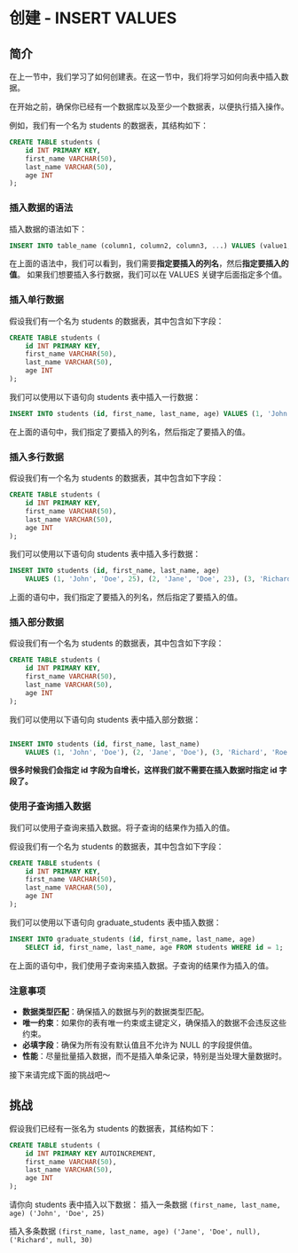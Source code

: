 # 创建 - INSERT VALUES

## 简介

在上一节中，我们学习了如何创建表。在这一节中，我们将学习如何向表中插入数据。

在开始之前，确保你已经有一个数据库以及至少一个数据表，以便执行插入操作。

例如，我们有一个名为 students 的数据表，其结构如下：

```sql
CREATE TABLE students (
    id INT PRIMARY KEY,
    first_name VARCHAR(50),
    last_name VARCHAR(50),
    age INT
);
```

### 插入数据的语法

插入数据的语法如下：

```sql
INSERT INTO table_name (column1, column2, column3, ...) VALUES (value1, value2, value3, ...), (value1, value2, value3, ...), ...;
```

在上面的语法中，我们可以看到，我们需要**指定要插入的列名**，然后**指定要插入的值**。
如果我们想要插入多行数据，我们可以在 VALUES 关键字后面指定多个值。

### 插入单行数据

假设我们有一个名为 students 的数据表，其中包含如下字段：

```sql
CREATE TABLE students (
    id INT PRIMARY KEY,
    first_name VARCHAR(50),
    last_name VARCHAR(50),
    age INT
);
```

我们可以使用以下语句向 students 表中插入一行数据：

```sql
INSERT INTO students (id, first_name, last_name, age) VALUES (1, 'John', 'Doe', 25);
```

在上面的语句中，我们指定了要插入的列名，然后指定了要插入的值。

### 插入多行数据

假设我们有一个名为 students 的数据表，其中包含如下字段：

```sql
CREATE TABLE students (
    id INT PRIMARY KEY,
    first_name VARCHAR(50),
    last_name VARCHAR(50),
    age INT
);
```

我们可以使用以下语句向 students 表中插入多行数据：

```sql
INSERT INTO students (id, first_name, last_name, age)
    VALUES (1, 'John', 'Doe', 25), (2, 'Jane', 'Doe', 23), (3, 'Richard', 'Roe', 30);
```

上面的语句中，我们指定了要插入的列名，然后指定了要插入的值。

### 插入部分数据

假设我们有一个名为 students 的数据表，其中包含如下字段：

```sql
CREATE TABLE students (
    id INT PRIMARY KEY,
    first_name VARCHAR(50),
    last_name VARCHAR(50),
    age INT
);
```

我们可以使用以下语句向 students 表中插入部分数据：

```sql

INSERT INTO students (id, first_name, last_name)
    VALUES (1, 'John', 'Doe'), (2, 'Jane', 'Doe'), (3, 'Richard', 'Roe');
```

**很多时候我们会指定 id 字段为自增长，这样我们就不需要在插入数据时指定 id 字段了。**

### 使用子查询插入数据

我们可以使用子查询来插入数据。将子查询的结果作为插入的值。

假设我们有一个名为 students 的数据表，其中包含如下字段：

```sql
CREATE TABLE students (
    id INT PRIMARY KEY,
    first_name VARCHAR(50),
    last_name VARCHAR(50),
    age INT
);
```

我们可以使用以下语句向 graduate_students 表中插入数据：

```sql
INSERT INTO graduate_students (id, first_name, last_name, age)
    SELECT id, first_name, last_name, age FROM students WHERE id = 1;
```

在上面的语句中，我们使用子查询来插入数据。子查询的结果作为插入的值。

### 注意事项

- **数据类型匹配**：确保插入的数据与列的数据类型匹配。
- **唯一约束**：如果你的表有唯一约束或主键定义，确保插入的数据不会违反这些约束。
- **必填字段**：确保为所有没有默认值且不允许为 NULL 的字段提供值。
- **性能**：尽量批量插入数据，而不是插入单条记录，特别是当处理大量数据时。

接下来请完成下面的挑战吧～

## 挑战

假设我们已经有一张名为 students 的数据表，其结构如下：

```sql
CREATE TABLE students (
    id INT PRIMARY KEY AUTOINCREMENT,
    first_name VARCHAR(50),
    last_name VARCHAR(50),
    age INT
);
```

请你向 students 表中插入以下数据：
插入一条数据 `(first_name, last_name, age) ('John', 'Doe', 25)`

插入多条数据
`(first_name, last_name, age) ('Jane', 'Doe', null), ('Richard', null, 30)`
